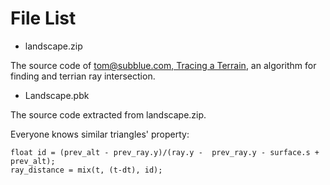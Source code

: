 # File List

- landscape.zip

The source code of [tom@subblue.com, Tracing a Terrain](http://2008.sub.blue/blog/2009/3/7/tracing_a_terrain.html),
an algorithm for finding and terrian ray intersection.

- Landscape.pbk

The source code extracted from landscape.zip.

Everyone knows similar triangles' property:

    float id = (prev_alt - prev_ray.y)/(ray.y -  prev_ray.y - surface.s + prev_alt);
    ray_distance = mix(t, (t-dt), id);
